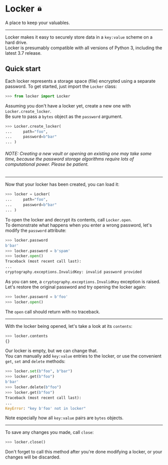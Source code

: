 # Locker ![lock](https://github.com/Coal0/Locker/blob/master/assets/lock.png)
A place to keep your valuables.

---

Locker makes it easy to securely store data in a `key:value` scheme on a hard drive.<br />
Locker is presumably compatible with all versions of Python 3, including the latest 3.7 release.<br />

## Quick start
Each locker represents a storage space (file) encrypted using a separate password.
To get started, just import the `Locker` class:

```python
>>> from locker import Locker
```

Assuming you don't have a locker yet, create a new one with `Locker.create_locker`.<br />
Be sure to pass a `bytes` object as the `password` argument.

```python
>>> Locker.create_locker(
...     path="foo",
...     password=b"bar"
... )
```
###### NOTE: Creating a new vault or opening an existing one may take some time, because the password storage algorithms require lots of computational power. Please be patient.

---

Now that your locker has been created, you can load it:

```python
>>> locker = Locker(
...     path="foo",
...     password=b"bar"
... )
```

To open the locker and decrypt its contents, call `Locker.open`.<br />
To demonstrate what happens when you enter a wrong password, let's modify the `password` attribute:

```python
>>> locker.password
b'bar'
>>> locker.password = b'spam'
>>> locker.open()
Traceback (most recent call last):
...
cryptography.exceptions.InvalidKey: invalid password provided
```

As you can see, a `cryptography.exceptions.InvalidKey` exception is raised.<br />
Let's restore the original password and try opening the locker again:

```python
>>> locker.password = b'foo'
>>> locker.open()
```

The `open` call should return with no traceback.

---

With the locker being opened, let's take a look at its `contents`:

```python
>>> locker.contents
{}
```

Our locker is empty, but we can change that.<br />
You can manually add `key:value` entries to the locker, or use the convenient `get`, `set` and `delete` methods:

```python
>>> locker.set(b"foo", b"bar")
>>> locker.get(b"foo")
b'bar'
>>> locker.delete(b"foo")
>>> locker.get(b"foo")
Traceback (most recent call last):
...
KeyError: "key b'foo' not in locker"
```

Note especially how all `key:value` pairs are `bytes` objects.<br />

---

To save any changes you made, call `close`:

```python
>>> locker.close()
```

Don't forget to call this method after you're done modifying a locker, or your changes will be discarded.
